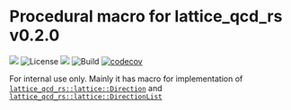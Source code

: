 # Procedural macro for lattice_qcd_rs v0.2.0

![](https://img.shields.io/badge/language-Rust-orange)
![License](https://img.shields.io/badge/license-MIT_OR_Apache--2.0-blue.svg)
[![](https://img.shields.io/badge/doc-Read_Me-blueviolet)](https://abouttefeux.github.io/lattice-qcd-rs/lattice_qcd_rs_procedural_macro/index.html)
![Build](https://img.shields.io/github/workflow/status/ABouttefeux/lattice-qcd-rs/Rust)
[![codecov](https://codecov.io/gh/ABouttefeux/lattice-qcd-rs/branch/develop/graph/badge.svg?token=NMRHQZ3ZQ1)](https://codecov.io/gh/ABouttefeux/lattice-qcd-rs)

For internal use only. Mainly it has macro for implementation of
[`lattice_qcd_rs::lattice::Direction`](https://abouttefeux.github.io/lattice-qcd-rs/lattice_qcd_rs/lattice/struct.Direction.html) and [`lattice_qcd_rs::lattice::DirectionList`](https://abouttefeux.github.io/lattice-qcd-rs/lattice_qcd_rs/lattice/trait.DirectionList.html)